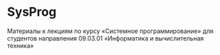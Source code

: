 # SysProg
Материалы к лекциям по курсу «Системное программирование» для студентов направления 09.03.01 «Информатика и вычислительная техника»
